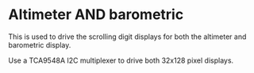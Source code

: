 Altimeter AND barometric
==================
This is used to drive the scrolling digit displays for both the altimeter and barometric display.

Use a TCA9548A I2C multiplexer to drive both 32x128 pixel displays.
